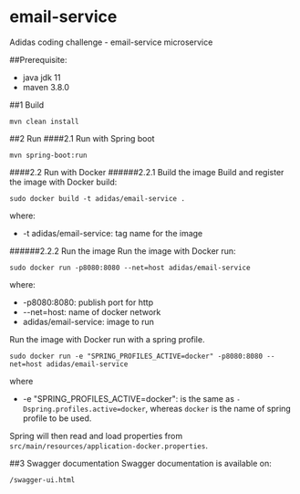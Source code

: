 # email-service
Adidas coding challenge - email-service microservice

##Prerequisite:
- java jdk 11
- maven 3.8.0

##1 Build
~~~~
mvn clean install
~~~~

##2 Run
####2.1 Run with Spring boot
~~~~
mvn spring-boot:run
~~~~
####2.2 Run with Docker
######2.2.1 Build the image
Build and register the image with Docker build:
~~~~
sudo docker build -t adidas/email-service .
~~~~
where:
- -t adidas/email-service: tag name for the image

######2.2.2 Run the image
Run the image with Docker run:
~~~~
sudo docker run -p8080:8080 --net=host adidas/email-service
~~~~
where:
- -p8080:8080: publish port for http
- --net=host: name of docker network
- adidas/email-service: image to run


Run the image with Docker run with a spring profile.
~~~~
sudo docker run -e "SPRING_PROFILES_ACTIVE=docker" -p8080:8080 --net=host adidas/email-service
~~~~
where
- -e "SPRING_PROFILES_ACTIVE=docker": is the same as `-Dspring.profiles.active=docker`, whereas `docker` is the name of spring profile to be used.

Spring will then read and load properties from `src/main/resources/application-docker.properties`.

##3 Swagger documentation
Swagger documentation is available on:
~~~~
/swagger-ui.html
~~~~
